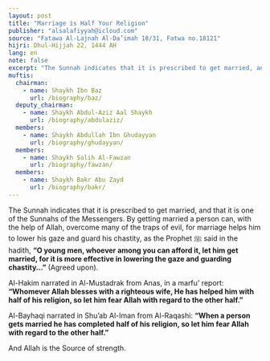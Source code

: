 ```yaml
---
layout: post
title: "Marriage is Half Your Religion"
publisher: "alsalafiyyah@icloud.com"
source: "Fatawa Al-Lajnah Al-Da’imah 18/31, Fatwa no.18121"
hijri: Dhul-Hijjah 22, 1444 AH
lang: en
note: false
excerpt: "The Sunnah indicates that it is prescribed to get married, and that it is one of the Sunnahs of the Messengers."
muftis:
  chairman: 
    - name: Shaykh Ibn Baz
      url: /biography/baz/
  deputy_chairman:
    - name: Shaykh Abdul-Aziz Aal Shaykh
      url: /biography/abdulaziz/
  members:
    - name: Shaykh Abdullah Ibn Ghudayyan
      url: /biography/ghudayyan/
  members:
    - name: Shaykh Salih Al-Fawzan
      url: /biography/fawzan/
  members:
    - name: Shaykh Bakr Abu Zayd
      url: /biography/bakr/
---
```


The Sunnah indicates that it is prescribed to get married, and that it is one of the Sunnahs of the Messengers. By getting married a person can, with the help of Allah, overcome many of the traps of evil, for marriage helps him to lower his gaze and guard his chastity, as the Prophet ﷺ said in the hadith, **“O young men, whoever among you can afford it, let him get married, for it is more effective in lowering the gaze and guarding chastity…”** (Agreed upon). 

Al-Hakim narrated in Al-Mustadrak from Anas, in a marfu’ report: **“Whomever Allah blesses with a righteous wife, He has helped him with half of his religion, so let him fear Allah with regard to the other half.”**

Al-Bayhaqi narrated in Shu’ab Al-Iman from Al-Raqashi: **“When a person gets married he has completed half of his religion, so let him fear Allah with regard to the other half.”**

And Allah is the Source of strength. 

